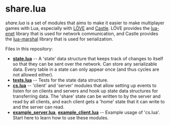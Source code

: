 # share.lua

*share.lua* is a set of modules that aims to make it easier to make multiplayer games with Lua, especially with [LÖVE](https://love2d.org/) and [Castle](https://playcastle.io/). LÖVE provides the [lua-enet](http://leafo.net/lua-enet/) library that is used for network communication, and Castle provides the [lua-marshal](https://github.com/richardhundt/lua-marshal) library that is used for serialization.

Files in this repository:

- [**state.lua**](state.lua) -- A 'state' data structure that keeps track of changes to itself so that they can be sent over the network. Can store any serializable data. Every table in a state can only appear once (and thus cycles are not allowed either).
- [**tests.lua**](tests.lua) -- Tests for the state data structure.
- [**cs.lua**](cs.lua) -- 'client' and 'server' modules that allow setting up events to listen for on clients and servers and hook up state data structures for transferring data. The 'share' state can be written to by the server and read by all clients, and each client gets a 'home' state that it can write to and the server can read.
- [**example_server.lua**](example_server.lua), [**example_client.lua**](example_client.lua) -- Example usage of 'cs.lua'. Start here to learn how to use these modules.
